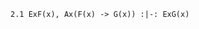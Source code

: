 

~~~{.ProofChecker .ZachFOL2019 options="fonts tabindent render" guides="fitch" points="10" late-credit="9"}
2.1 ExF(x), Ax(F(x) -> G(x)) :|-: ExG(x) 
~~~

